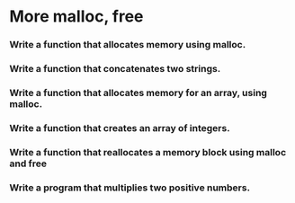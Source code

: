 <h1>More malloc, free  
<h3>Write a function that allocates memory using malloc.  
<h3>Write a function that concatenates two strings.  
<h3>Write a function that allocates memory for an array, using malloc.  
<h3>Write a function that creates an array of integers.  
<h3>Write a function that reallocates a memory block using malloc and free  
<h3>Write a program that multiplies two positive numbers.  
